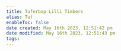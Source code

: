 ```yaml
---
title: Tuferbop Lilli Timbers
alias: Tuf
enableToc: false
date created: May 16th 2023, 12:51:42 pm
date modified: May 16th 2023, 12:51:43 pm
tags: 
---
```

